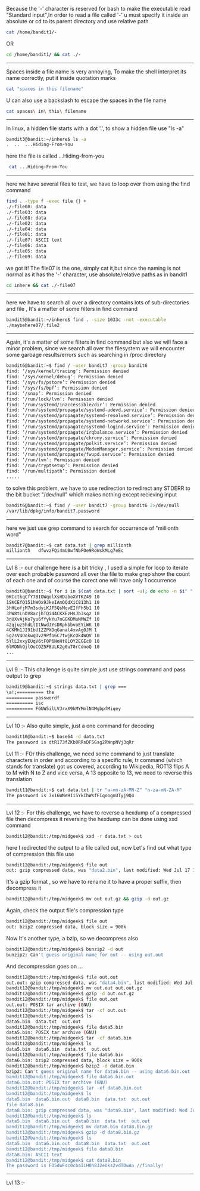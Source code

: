 Because the '-' character is reserved for bash to make the executable read "Standard input",In 
order to read a file called '-' u must specify it inside an absolute or cd to its parent directory and use relative path
```bash
cat /home/bandit1/- 
```
OR 
```bash
cd /home/bandit1/ && cat ./-
```
-------------------------------
Spaces inside a file name is very annoying, To make the shell interpret its name correctly, put it inside quotation marks
```bash
cat "spaces in this filename"
```
U can also use a backslash to escape the spaces in the file name
```bash
cat spaces\ in\ this\ filename 
```
----------------------------------
In linux, a hidden file starts with a dot '.', to show a hidden file use "ls -a"
```bash
bandit3@bandit:~/inhere$ ls -a
.  ..  ...Hiding-From-You
```
here the file is called ...Hiding-from-you
```bash
 cat ...Hiding-From-You
```
--------------------------------
here we have several files to test, we have to loop over them using the find command
```bash
find . -type f -exec file {} +
./-file00: data
./-file03: data
./-file08: data
./-file02: data
./-file04: data
./-file01: data
./-file07: ASCII text
./-file06: data
./-file05: data
./-file09: data
```
we got it! The file07 is the one, simply cat it,but since the naming is not normal as it has the '-' character, use absolute/relative paths as in bandit1 
```bash
cd inhere && cat ./-file07
```
----------------------------
here we have to search all over a directory contains lots of sub-directories and file , It's a matter of some filters in find command
```bash
bandit5@bandit:~/inhere$ find . -size 1033c -not -executable
./maybehere07/.file2
```
----------------------------
Again, it's a matter of some filters in find command but also we will face a minor problem, since we search all over the filesystem we will encounter some garbage results/errors such as searching in /proc directory 
```bash
bandit6@bandit:~$ find / -user bandit7 -group bandit6
find: ‘/sys/kernel/tracing’: Permission denied
find: ‘/sys/kernel/debug’: Permission denied
find: ‘/sys/fs/pstore’: Permission denied
find: ‘/sys/fs/bpf’: Permission denied
find: ‘/snap’: Permission denied
find: ‘/run/lock/lvm’: Permission denied
find: ‘/run/systemd/inaccessible/dir’: Permission denied
find: ‘/run/systemd/propagate/systemd-udevd.service’: Permission denied
find: ‘/run/systemd/propagate/systemd-resolved.service’: Permission denied
find: ‘/run/systemd/propagate/systemd-networkd.service’: Permission denied
find: ‘/run/systemd/propagate/systemd-logind.service’: Permission denied
find: ‘/run/systemd/propagate/irqbalance.service’: Permission denied
find: ‘/run/systemd/propagate/chrony.service’: Permission denied
find: ‘/run/systemd/propagate/polkit.service’: Permission denied
find: ‘/run/systemd/propagate/ModemManager.service’: Permission denied
find: ‘/run/systemd/propagate/fwupd.service’: Permission denied
find: ‘/run/lvm’: Permission denied
find: ‘/run/cryptsetup’: Permission denied
find: ‘/run/multipath’: Permission denied
.....
```
to solve this problem, we have to use redirection to redirect any STDERR to the bit bucket "/dev/null" which makes nothing except recieving input 
```bash
bandit6@bandit:~$ find / -user bandit7 -group bandit6 2>/dev/null
/var/lib/dpkg/info/bandit7.password
```
-----------------------------------------------------------------
here we just use grep command to search for occurrence of "millionth word"
```bash
bandit7@bandit:~$ cat data.txt | grep millionth
millionth	dfwvzFQi4mU0wfNbFOe9RoWskMLg7eEc
```
---------------------------------------------
Lvl 8 :-
our challenge here is a bit tricky , I used a simple for loop to iterate over each probable password all over the file to make grep show the count of each one and of course the corect one will have only 1 occurrence
```bash
bandit8@bandit:~$ for i in $(cat data.txt | sort -u); do echo -n $i" " ; grep -c $i data.txt ;done
0KCctkqCfY7BIOWqolXsHDaboXVTKZ49 10
1SKCEfQ151hWOx9JkeIAmOQdXiC813h1 10
3hHLofjM7m3sdyiKJF5QsMqvEIfFh5b1 10
3hW8tLnDV8acjhTQi44CKXEzHsJb3sqz 10
3nUXvAjKo7yu6fYykYu7nGGKDMuNMWZf 10
42qjuz5hdLlItNwdJYsDRpkbbvoEYiWK 10
4CKMh1JI91bUIZZPXDqGanal4xvAg0JM 1
5g2sV4OokwqDv29Pfo6C7twjKcOk4WQV 10
5YlL2xxyEUqV6tF0P6NoHt8LOY2EGEcO 10
6lMDNhQjlOoCOZ5F8ULK2g0uT0rCdnoQ 10
...
```
------------------------------------------------
Lvl 9 :-
This challenge is quite simple just use strings command and pass output to grep
```bash
bandit9@bandit:~$ strings data.txt | grep ===
\a!;========== the
========== passwordf
========== isc
========== FGUW5ilLVJrxX9kMYMmlN4MgbpfMiqey
```
----------------------
Lvl 10 :-
Also quite simple, just a one command for decoding
```bash
bandit10@bandit:~$ base64 -d data.txt 
The password is dtR173fZKb0RRsDFSGsg2RWnpNVj3qRr
```
Lvl 11 :-
FOr this challenge, we need some command to just translate characters in order and according to a specific rule, tr command (which stands for translate) got us covered, according to Wikipedia, ROT13 flips A to M with N to Z and vice versa, A 13 opposite to 13, we need to reverse this translation
```bash
bandit11@bandit:~$ cat data.txt | tr "a-mn-zA-MN-Z" "n-za-mN-ZA-M"
The password is 7x16WNeHIi5YkIhWsfFIqoognUTyj9Q4
```
------------------------------
Lvl 12 :-
For this challenge, we have to reverse a hexdump of a compressed file then decompress it
reversing the hexdump can be done using xxd command
```bash
bandit12@bandit:/tmp/midgeek$ xxd -r data.txt > out
```
here I redirected the output to a file called out, now Let's find out what type of compression this file use
```bash
bandit12@bandit:/tmp/midgeek$ file out
out: gzip compressed data, was "data2.bin", last modified: Wed Jul 17 15:57:06 2024, max compression, from Unix, original size modulo 2^32 577
```
It's a gzip format , so we have to rename it to have a proper suffix, then decompress it
```bash 
bandit12@bandit:/tmp/midgeek$ mv out out.gz && gzip -d out.gz
```
Again, check the output file's compression type
```bash
bandit12@bandit:/tmp/midgeek$ file out
out: bzip2 compressed data, block size = 900k
```
Now It's another type, a bzip, so we decompress also
```bash
bandit12@bandit:/tmp/midgeek$ bunzip2 -d out
bunzip2: Can't guess original name for out -- using out.out
```
And decompression goes on ...
```bash
bandit12@bandit:/tmp/midgeek$ file out.out 
out.out: gzip compressed data, was "data4.bin", last modified: Wed Jul 17 15:57:06 2024, max compression, from Unix, original size modulo 2^32 20480
bandit12@bandit:/tmp/midgeek$ mv out.out out.out.gz
bandit12@bandit:/tmp/midgeek$ gzip -d out.out.gz 
bandit12@bandit:/tmp/midgeek$ file out.out 
out.out: POSIX tar archive (GNU)
bandit12@bandit:/tmp/midgeek$ tar -xf out.out
bandit12@bandit:/tmp/midgeek$ ls
data5.bin  data.txt  out.out
bandit12@bandit:/tmp/midgeek$ file data5.bin 
data5.bin: POSIX tar archive (GNU)
bandit12@bandit:/tmp/midgeek$ tar -xf data5.bin
bandit12@bandit:/tmp/midgeek$ ls
data5.bin  data6.bin  data.txt  out.out
bandit12@bandit:/tmp/midgeek$ file data6.bin 
data6.bin: bzip2 compressed data, block size = 900k
bandit12@bandit:/tmp/midgeek$ bzip2 -d data6.bin
bzip2: Can't guess original name for data6.bin -- using data6.bin.out
bandit12@bandit:/tmp/midgeek$ file data6.bin.out 
data6.bin.out: POSIX tar archive (GNU)
bandit12@bandit:/tmp/midgeek$ tar -xf data6.bin.out
bandit12@bandit:/tmp/midgeek$ ls
data5.bin  data6.bin.out  data8.bin  data.txt  out.out
file data8.bin
data8.bin: gzip compressed data, was "data9.bin", last modified: Wed Jul 17 15:57:06 2024, max compression, from Unix, original size modulo 2^32 49
bandit12@bandit:/tmp/midgeek$ ls
data5.bin  data6.bin.out  data8.bin  data.txt  out.out
bandit12@bandit:/tmp/midgeek$ mv data8.bin data8.bin.gz
bandit12@bandit:/tmp/midgeek$ gzip -d data8.bin.gz 
bandit12@bandit:/tmp/midgeek$ ls
data5.bin  data6.bin.out  data8.bin  data.txt  out.out
bandit12@bandit:/tmp/midgeek$ file data8.bin 
data8.bin: ASCII text
bandit12@bandit:/tmp/midgeek$ cat data8.bin 
The password is FO5dwFsc0cbaIiH0h8J2eUks2vdTDwAn //finally!
```
--------------------------
Lvl 13 :-

